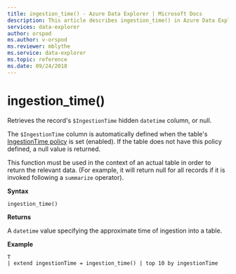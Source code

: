 ```yaml
---
title: ingestion_time() - Azure Data Explorer | Microsoft Docs
description: This article describes ingestion_time() in Azure Data Explorer.
services: data-explorer
author: orspod
ms.author: v-orspod
ms.reviewer: mblythe
ms.service: data-explorer
ms.topic: reference
ms.date: 09/24/2018
---
```

# ingestion_time()

Retrieves the record's `$IngestionTime` hidden `datetime` column, or null.

The `$IngestionTime` column is automatically defined when the table's
[IngestionTime policy](../concepts/ingestiontimepolicy.md) is set (enabled).
If the table does not have this policy defined, a null value is returned.

This function must be used in the context of an actual table in order
to return the relevant data. (For example, it will return null for all records
if it is invoked following a `summarize` operator).

**Syntax**

 `ingestion_time()`

**Returns**

A `datetime` value specifying the approximate time of ingestion into a table.

**Example**

```kusto
T 
| extend ingestionTime = ingestion_time() | top 10 by ingestionTime
```